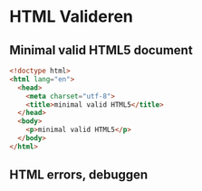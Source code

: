 # HTML Valideren

## Minimal valid HTML5 document

```html
<!doctype html>
<html lang="en">
  <head>
    <meta charset="utf-8">
    <title>minimal valid HTML5</title>
  </head>
  <body>
    <p>minimal valid HTML5</p>
  </body>
</html>
```


## HTML errors, debuggen
